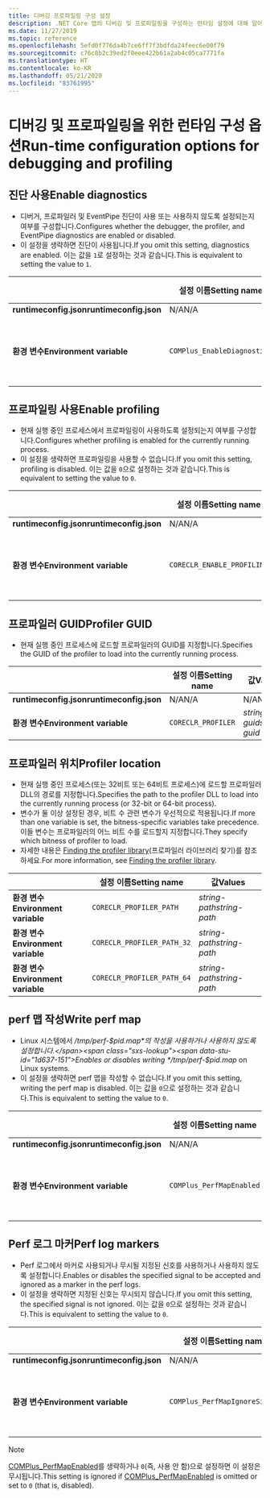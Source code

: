 ```yaml
---
title: 디버깅 프로파일링 구성 설정
description: .NET Core 앱의 디버깅 및 프로파일링을 구성하는 런타임 설정에 대해 알아봅니다.
ms.date: 11/27/2019
ms.topic: reference
ms.openlocfilehash: 5efd0f776da4b7ce6ff7f3bdfda24feec6e00f79
ms.sourcegitcommit: c76c8b2c39ed2f0eee422b61a2ab4c05ca7771fa
ms.translationtype: HT
ms.contentlocale: ko-KR
ms.lasthandoff: 05/21/2020
ms.locfileid: "83761995"
---
```

# <a name="run-time-configuration-options-for-debugging-and-profiling"></a><span data-ttu-id="1d637-103">디버깅 및 프로파일링을 위한 런타임 구성 옵션</span><span class="sxs-lookup"><span data-stu-id="1d637-103">Run-time configuration options for debugging and profiling</span></span>

## <a name="enable-diagnostics"></a><span data-ttu-id="1d637-104">진단 사용</span><span class="sxs-lookup"><span data-stu-id="1d637-104">Enable diagnostics</span></span>

- <span data-ttu-id="1d637-105">디버거, 프로파일러 및 EventPipe 진단이 사용 또는 사용하지 않도록 설정되는지 여부를 구성합니다.</span><span class="sxs-lookup"><span data-stu-id="1d637-105">Configures whether the debugger, the profiler, and EventPipe diagnostics are enabled or disabled.</span></span>
- <span data-ttu-id="1d637-106">이 설정을 생략하면 진단이 사용됩니다.</span><span class="sxs-lookup"><span data-stu-id="1d637-106">If you omit this setting, diagnostics are enabled.</span></span> <span data-ttu-id="1d637-107">이는 값을 `1`로 설정하는 것과 같습니다.</span><span class="sxs-lookup"><span data-stu-id="1d637-107">This is equivalent to setting the value to `1`.</span></span>

| | <span data-ttu-id="1d637-108">설정 이름</span><span class="sxs-lookup"><span data-stu-id="1d637-108">Setting name</span></span> | <span data-ttu-id="1d637-109">값</span><span class="sxs-lookup"><span data-stu-id="1d637-109">Values</span></span> |
| - | - | - |
| <span data-ttu-id="1d637-110">**runtimeconfig.json**</span><span class="sxs-lookup"><span data-stu-id="1d637-110">**runtimeconfig.json**</span></span> | <span data-ttu-id="1d637-111">N/A</span><span class="sxs-lookup"><span data-stu-id="1d637-111">N/A</span></span> | <span data-ttu-id="1d637-112">N/A</span><span class="sxs-lookup"><span data-stu-id="1d637-112">N/A</span></span> |
| <span data-ttu-id="1d637-113">**환경 변수**</span><span class="sxs-lookup"><span data-stu-id="1d637-113">**Environment variable**</span></span> | `COMPlus_EnableDiagnostics` | <span data-ttu-id="1d637-114">`1` - 사용</span><span class="sxs-lookup"><span data-stu-id="1d637-114">`1` - enabled</span></span><br/><span data-ttu-id="1d637-115">`0` - 사용 안 함</span><span class="sxs-lookup"><span data-stu-id="1d637-115">`0` - disabled</span></span> |

## <a name="enable-profiling"></a><span data-ttu-id="1d637-116">프로파일링 사용</span><span class="sxs-lookup"><span data-stu-id="1d637-116">Enable profiling</span></span>

- <span data-ttu-id="1d637-117">현재 실행 중인 프로세스에서 프로파일링이 사용하도록 설정되는지 여부를 구성합니다.</span><span class="sxs-lookup"><span data-stu-id="1d637-117">Configures whether profiling is enabled for the currently running process.</span></span>
- <span data-ttu-id="1d637-118">이 설정을 생략하면 프로파일링을 사용할 수 없습니다.</span><span class="sxs-lookup"><span data-stu-id="1d637-118">If you omit this setting, profiling is disabled.</span></span> <span data-ttu-id="1d637-119">이는 값을 `0`으로 설정하는 것과 같습니다.</span><span class="sxs-lookup"><span data-stu-id="1d637-119">This is equivalent to setting the value to `0`.</span></span>

| | <span data-ttu-id="1d637-120">설정 이름</span><span class="sxs-lookup"><span data-stu-id="1d637-120">Setting name</span></span> | <span data-ttu-id="1d637-121">값</span><span class="sxs-lookup"><span data-stu-id="1d637-121">Values</span></span> |
| - | - | - |
| <span data-ttu-id="1d637-122">**runtimeconfig.json**</span><span class="sxs-lookup"><span data-stu-id="1d637-122">**runtimeconfig.json**</span></span> | <span data-ttu-id="1d637-123">N/A</span><span class="sxs-lookup"><span data-stu-id="1d637-123">N/A</span></span> | <span data-ttu-id="1d637-124">N/A</span><span class="sxs-lookup"><span data-stu-id="1d637-124">N/A</span></span> |
| <span data-ttu-id="1d637-125">**환경 변수**</span><span class="sxs-lookup"><span data-stu-id="1d637-125">**Environment variable**</span></span> | `CORECLR_ENABLE_PROFILING` | <span data-ttu-id="1d637-126">`0` - 사용 안 함</span><span class="sxs-lookup"><span data-stu-id="1d637-126">`0` - disabled</span></span><br/><span data-ttu-id="1d637-127">`1` - 사용</span><span class="sxs-lookup"><span data-stu-id="1d637-127">`1` - enabled</span></span> |

## <a name="profiler-guid"></a><span data-ttu-id="1d637-128">프로파일러 GUID</span><span class="sxs-lookup"><span data-stu-id="1d637-128">Profiler GUID</span></span>

- <span data-ttu-id="1d637-129">현재 실행 중인 프로세스에 로드할 프로파일러의 GUID를 지정합니다.</span><span class="sxs-lookup"><span data-stu-id="1d637-129">Specifies the GUID of the profiler to load into the currently running process.</span></span>

| | <span data-ttu-id="1d637-130">설정 이름</span><span class="sxs-lookup"><span data-stu-id="1d637-130">Setting name</span></span> | <span data-ttu-id="1d637-131">값</span><span class="sxs-lookup"><span data-stu-id="1d637-131">Values</span></span> |
| - | - | - |
| <span data-ttu-id="1d637-132">**runtimeconfig.json**</span><span class="sxs-lookup"><span data-stu-id="1d637-132">**runtimeconfig.json**</span></span> | <span data-ttu-id="1d637-133">N/A</span><span class="sxs-lookup"><span data-stu-id="1d637-133">N/A</span></span> | <span data-ttu-id="1d637-134">N/A</span><span class="sxs-lookup"><span data-stu-id="1d637-134">N/A</span></span> |
| <span data-ttu-id="1d637-135">**환경 변수**</span><span class="sxs-lookup"><span data-stu-id="1d637-135">**Environment variable**</span></span> | `CORECLR_PROFILER` | <span data-ttu-id="1d637-136">*string-guid*</span><span class="sxs-lookup"><span data-stu-id="1d637-136">*string-guid*</span></span> |

## <a name="profiler-location"></a><span data-ttu-id="1d637-137">프로파일러 위치</span><span class="sxs-lookup"><span data-stu-id="1d637-137">Profiler location</span></span>

- <span data-ttu-id="1d637-138">현재 실행 중인 프로세스(또는 32비트 또는 64비트 프로세스)에 로드할 프로파일러 DLL의 경로를 지정합니다.</span><span class="sxs-lookup"><span data-stu-id="1d637-138">Specifies the path to the profiler DLL to load into the currently running process (or 32-bit or 64-bit process).</span></span>
- <span data-ttu-id="1d637-139">변수가 둘 이상 설정된 경우, 비트 수 관련 변수가 우선적으로 적용됩니다.</span><span class="sxs-lookup"><span data-stu-id="1d637-139">If more than one variable is set, the bitness-specific variables take precedence.</span></span> <span data-ttu-id="1d637-140">이들 변수는 프로파일러의 어느 비트 수를 로드할지 지정합니다.</span><span class="sxs-lookup"><span data-stu-id="1d637-140">They specify which bitness of profiler to load.</span></span>
- <span data-ttu-id="1d637-141">자세한 내용은 [Finding the profiler library](https://github.com/dotnet/runtime/blob/master/docs/design/coreclr/profiling/Profiler%20Loading.md)(프로파일러 라이브러리 찾기)를 참조하세요.</span><span class="sxs-lookup"><span data-stu-id="1d637-141">For more information, see [Finding the profiler library](https://github.com/dotnet/runtime/blob/master/docs/design/coreclr/profiling/Profiler%20Loading.md).</span></span>

| | <span data-ttu-id="1d637-142">설정 이름</span><span class="sxs-lookup"><span data-stu-id="1d637-142">Setting name</span></span> | <span data-ttu-id="1d637-143">값</span><span class="sxs-lookup"><span data-stu-id="1d637-143">Values</span></span> |
| - | - | - |
| <span data-ttu-id="1d637-144">**환경 변수**</span><span class="sxs-lookup"><span data-stu-id="1d637-144">**Environment variable**</span></span> | `CORECLR_PROFILER_PATH` | <span data-ttu-id="1d637-145">*string-path*</span><span class="sxs-lookup"><span data-stu-id="1d637-145">*string-path*</span></span> |
| <span data-ttu-id="1d637-146">**환경 변수**</span><span class="sxs-lookup"><span data-stu-id="1d637-146">**Environment variable**</span></span> | `CORECLR_PROFILER_PATH_32` | <span data-ttu-id="1d637-147">*string-path*</span><span class="sxs-lookup"><span data-stu-id="1d637-147">*string-path*</span></span> |
| <span data-ttu-id="1d637-148">**환경 변수**</span><span class="sxs-lookup"><span data-stu-id="1d637-148">**Environment variable**</span></span> | `CORECLR_PROFILER_PATH_64` | <span data-ttu-id="1d637-149">*string-path*</span><span class="sxs-lookup"><span data-stu-id="1d637-149">*string-path*</span></span> |

## <a name="write-perf-map"></a><span data-ttu-id="1d637-150">perf 맵 작성</span><span class="sxs-lookup"><span data-stu-id="1d637-150">Write perf map</span></span>

- <span data-ttu-id="1d637-151">Linux 시스템에서 */tmp/perf-$pid.map*의 작성을 사용하거나 사용하지 않도록 설정합니다.</span><span class="sxs-lookup"><span data-stu-id="1d637-151">Enables or disables writing */tmp/perf-$pid.map* on Linux systems.</span></span>
- <span data-ttu-id="1d637-152">이 설정을 생략하면 perf 맵을 작성할 수 없습니다.</span><span class="sxs-lookup"><span data-stu-id="1d637-152">If you omit this setting, writing the perf map is disabled.</span></span> <span data-ttu-id="1d637-153">이는 값을 `0`으로 설정하는 것과 같습니다.</span><span class="sxs-lookup"><span data-stu-id="1d637-153">This is equivalent to setting the value to `0`.</span></span>

| | <span data-ttu-id="1d637-154">설정 이름</span><span class="sxs-lookup"><span data-stu-id="1d637-154">Setting name</span></span> | <span data-ttu-id="1d637-155">값</span><span class="sxs-lookup"><span data-stu-id="1d637-155">Values</span></span> |
| - | - | - |
| <span data-ttu-id="1d637-156">**runtimeconfig.json**</span><span class="sxs-lookup"><span data-stu-id="1d637-156">**runtimeconfig.json**</span></span> | <span data-ttu-id="1d637-157">N/A</span><span class="sxs-lookup"><span data-stu-id="1d637-157">N/A</span></span> | <span data-ttu-id="1d637-158">N/A</span><span class="sxs-lookup"><span data-stu-id="1d637-158">N/A</span></span> |
| <span data-ttu-id="1d637-159">**환경 변수**</span><span class="sxs-lookup"><span data-stu-id="1d637-159">**Environment variable**</span></span> | `COMPlus_PerfMapEnabled` | <span data-ttu-id="1d637-160">`0` - 사용 안 함</span><span class="sxs-lookup"><span data-stu-id="1d637-160">`0` - disabled</span></span><br/><span data-ttu-id="1d637-161">`1` - 사용</span><span class="sxs-lookup"><span data-stu-id="1d637-161">`1` - enabled</span></span> |

## <a name="perf-log-markers"></a><span data-ttu-id="1d637-162">Perf 로그 마커</span><span class="sxs-lookup"><span data-stu-id="1d637-162">Perf log markers</span></span>

- <span data-ttu-id="1d637-163">Perf 로그에서 마커로 사용되거나 무시될 지정된 신호를 사용하거나 사용하지 않도록 설정합니다.</span><span class="sxs-lookup"><span data-stu-id="1d637-163">Enables or disables the specified signal to be accepted and ignored as a marker in the perf logs.</span></span>
- <span data-ttu-id="1d637-164">이 설정을 생략하면 지정된 신호는 무시되지 않습니다.</span><span class="sxs-lookup"><span data-stu-id="1d637-164">If you omit this setting, the specified signal is not ignored.</span></span> <span data-ttu-id="1d637-165">이는 값을 `0`으로 설정하는 것과 같습니다.</span><span class="sxs-lookup"><span data-stu-id="1d637-165">This is equivalent to setting the value to `0`.</span></span>

| | <span data-ttu-id="1d637-166">설정 이름</span><span class="sxs-lookup"><span data-stu-id="1d637-166">Setting name</span></span> | <span data-ttu-id="1d637-167">값</span><span class="sxs-lookup"><span data-stu-id="1d637-167">Values</span></span> |
| - | - | - |
| <span data-ttu-id="1d637-168">**runtimeconfig.json**</span><span class="sxs-lookup"><span data-stu-id="1d637-168">**runtimeconfig.json**</span></span> | <span data-ttu-id="1d637-169">N/A</span><span class="sxs-lookup"><span data-stu-id="1d637-169">N/A</span></span> | <span data-ttu-id="1d637-170">N/A</span><span class="sxs-lookup"><span data-stu-id="1d637-170">N/A</span></span> |
| <span data-ttu-id="1d637-171">**환경 변수**</span><span class="sxs-lookup"><span data-stu-id="1d637-171">**Environment variable**</span></span> | `COMPlus_PerfMapIgnoreSignal` | <span data-ttu-id="1d637-172">`0` - 사용 안 함</span><span class="sxs-lookup"><span data-stu-id="1d637-172">`0` - disabled</span></span><br/><span data-ttu-id="1d637-173">`1` - 사용</span><span class="sxs-lookup"><span data-stu-id="1d637-173">`1` - enabled</span></span> |

> [!NOTE]
> <span data-ttu-id="1d637-174">[COMPlus_PerfMapEnabled](#write-perf-map)를 생략하거나 `0`(즉, 사용 안 함)으로 설정하면 이 설정은 무시됩니다.</span><span class="sxs-lookup"><span data-stu-id="1d637-174">This setting is ignored if [COMPlus_PerfMapEnabled](#write-perf-map) is omitted or set to `0` (that is, disabled).</span></span>
